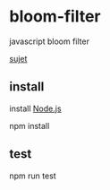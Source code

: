 # bloom-filter
javascript bloom filter

[sujet](https://github.com/HippolyteJacque/bloom-filter/blob/master/sujet.pdf)

## install
install [Node.js](https://nodejs.org/en/download/)

npm install

## test
npm run test
